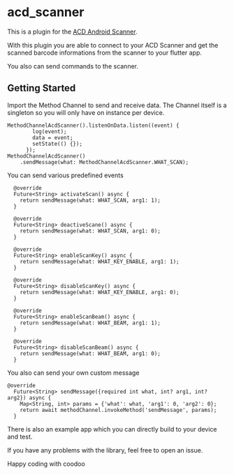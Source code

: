 # acd_scanner

This is a plugin for the [ACD Android Scanner](https://www.acd-gruppe.de/mobile-geraete/mobile-handheld-computer/m270se/).

With this plugin you are able to connect to your ACD Scanner and get the 
scanned barcode informations from the scanner to your flutter app.

You also can send commands to the scanner.

## Getting Started

Import the Method Channel to send and receive data.
The Channel itself is a singleton so you will only have on instance per device.

```
MethodChannelAcdScanner().listenOnData.listen((event) {
        log(event);
        data = event;
        setState(() {});
      });
MethodChannelAcdScanner()
    .sendMessage(what: MethodChannelAcdScanner.WHAT_SCAN);
```

You can send various predefined events

```
  @override
  Future<String> activateScan() async {
    return sendMessage(what: WHAT_SCAN, arg1: 1);
  }

  @override
  Future<String> deactiveScane() async {
    return sendMessage(what: WHAT_SCAN, arg1: 0);
  }

  @override
  Future<String> enableScanKey() async {
    return sendMessage(what: WHAT_KEY_ENABLE, arg1: 1);
  }

  @override
  Future<String> disableScanKey() async {
    return sendMessage(what: WHAT_KEY_ENABLE, arg1: 0);
  }

  @override
  Future<String> enableScanBeam() async {
    return sendMessage(what: WHAT_BEAM, arg1: 1);
  }

  @override
  Future<String> disableScanBeam() async {
    return sendMessage(what: WHAT_BEAM, arg1: 0);
  }
```

You also can send your own custom message

```
@override
  Future<String> sendMessage({required int what, int? arg1, int? arg2}) async {
    Map<String, int> params = {'what': what, 'arg1': 0, 'arg2': 0};
    return await methodChannel.invokeMethod('sendMessage', params);
  }
```

There is also an example app which you can directly build to your device and test.

If you have any problems with the library, feel free to open an issue.

Happy coding with coodoo




